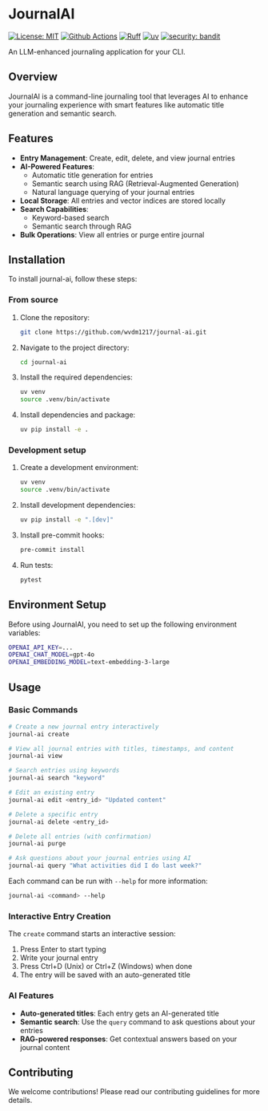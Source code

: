 # JournalAI


[![License: MIT](https://img.shields.io/badge/License-MIT-yellow.svg)](https://opensource.org/licenses/MIT)
[![Github Actions](https://github.com/wvdm1217/journal-ai/actions/workflows/main.yml/badge.svg?branch=main)](https://github.com/wvdm1217/journal-ai/actions/workflows/main.yml)
[![Ruff](https://img.shields.io/endpoint?url=https://raw.githubusercontent.com/astral-sh/ruff/main/assets/badge/v2.json)](https://github.com/astral-sh/ruff)
[![uv](https://img.shields.io/endpoint?url=https://raw.githubusercontent.com/astral-sh/uv/main/assets/badge/v0.json)](https://github.com/astral-sh/uv)
[![security: bandit](https://img.shields.io/badge/security-bandit-yellow.svg)](https://github.com/PyCQA/bandit)


An LLM-enhanced journaling application for your CLI.

## Overview
JournalAI is a command-line journaling tool that leverages AI to enhance your journaling experience with smart features like automatic title generation and semantic search.

## Features
- **Entry Management**: Create, edit, delete, and view journal entries
- **AI-Powered Features**:
  - Automatic title generation for entries
  - Semantic search using RAG (Retrieval-Augmented Generation)
  - Natural language querying of your journal entries
- **Local Storage**: All entries and vector indices are stored locally
- **Search Capabilities**: 
  - Keyword-based search
  - Semantic search through RAG
- **Bulk Operations**: View all entries or purge entire journal

## Installation
To install journal-ai, follow these steps:

### From source

1. Clone the repository:
    ```sh
    git clone https://github.com/wvdm1217/journal-ai.git
    ```

2. Navigate to the project directory:
    ```sh
    cd journal-ai
    ```

3. Install the required dependencies:
    ```sh
    uv venv
    source .venv/bin/activate
    ```

4. Install dependencies and package:
    ```sh
    uv pip install -e .
    ```

### Development setup

1. Create a development environment:
    ```sh
    uv venv
    source .venv/bin/activate
    ```

2. Install development dependencies:
    ```sh
    uv pip install -e ".[dev]"
    ```

3. Install pre-commit hooks:
    ```sh
    pre-commit install
    ```

4. Run tests:
    ```sh
    pytest
    ```

## Environment Setup
Before using JournalAI, you need to set up the following environment variables:

```sh
OPENAI_API_KEY=...
OPENAI_CHAT_MODEL=gpt-4o
OPENAI_EMBEDDING_MODEL=text-embedding-3-large
```

## Usage

### Basic Commands

```sh
# Create a new journal entry interactively
journal-ai create

# View all journal entries with titles, timestamps, and content
journal-ai view

# Search entries using keywords
journal-ai search "keyword"

# Edit an existing entry
journal-ai edit <entry_id> "Updated content"

# Delete a specific entry
journal-ai delete <entry_id>

# Delete all entries (with confirmation)
journal-ai purge

# Ask questions about your journal entries using AI
journal-ai query "What activities did I do last week?"
```

Each command can be run with `--help` for more information:
```sh
journal-ai <command> --help
```

### Interactive Entry Creation
The `create` command starts an interactive session:
1. Press Enter to start typing
2. Write your journal entry
3. Press Ctrl+D (Unix) or Ctrl+Z (Windows) when done
4. The entry will be saved with an auto-generated title

### AI Features
- **Auto-generated titles**: Each entry gets an AI-generated title
- **Semantic search**: Use the `query` command to ask questions about your entries
- **RAG-powered responses**: Get contextual answers based on your journal content

## Contributing
We welcome contributions! Please read our contributing guidelines for more details.